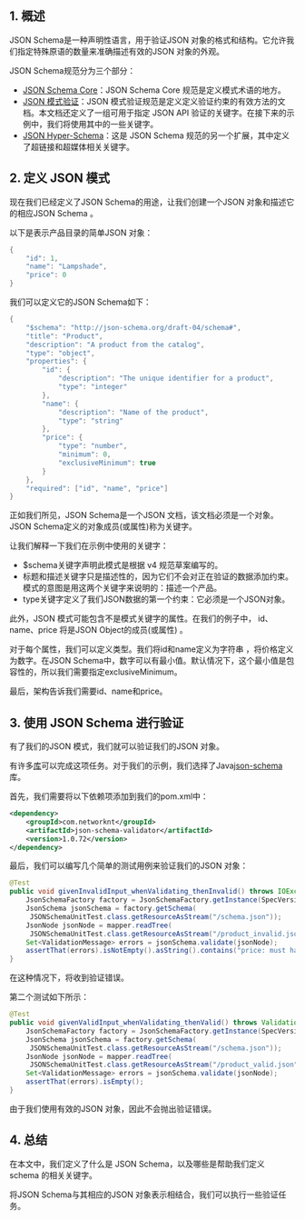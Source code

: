 ## 1. 概述

JSON Schema是一种声明性语言，用于验证JSON 对象的格式和结构。它允许我们指定特殊原语的数量来准确描述有效的JSON 对象的外观。

JSON Schema规范分为三个部分：

-   [JSON Schema Core](https://json-schema.org/latest/json-schema-core.html)：JSON Schema Core 规范是定义模式术语的地方。
-   [JSON 模式验证](https://json-schema.org/latest/json-schema-validation.html)：JSON 模式验证规范是定义定义验证约束的有效方法的文档。本文档还定义了一组可用于指定 JSON API 验证的关键字。在接下来的示例中，我们将使用其中的一些关键字。
-   [JSON Hyper-Schema](https://json-schema.org/draft/2019-09/json-schema-hypermedia.html)：这是 JSON Schema 规范的另一个扩展，其中定义了超链接和超媒体相关关键字。

## 2. 定义 JSON 模式

现在我们已经定义了JSON Schema的用途，让我们创建一个JSON 对象和描述它的相应JSON Schema 。

以下是表示产品目录的简单JSON 对象：

```java
{
    "id": 1,
    "name": "Lampshade",
    "price": 0
}
```

我们可以定义它的JSON Schema如下：

```java
{
    "$schema": "http://json-schema.org/draft-04/schema#",
    "title": "Product",
    "description": "A product from the catalog",
    "type": "object",
    "properties": {
        "id": {
            "description": "The unique identifier for a product",
            "type": "integer"
        },
        "name": {
            "description": "Name of the product",
            "type": "string"
        },
        "price": {
            "type": "number",
            "minimum": 0,
            "exclusiveMinimum": true
        }
    },
    "required": ["id", "name", "price"]
}
```

正如我们所见，JSON Schema是一个JSON 文档，该文档必须是一个对象。JSON Schema定义的对象成员(或属性)称为关键字。

让我们解释一下我们在示例中使用的关键字：

-   $schema关键字声明此模式是根据 v4 规范草案编写的。
-   标题和描述关键字只是描述性的，因为它们不会对正在验证的数据添加约束。模式的意图是用这两个关键字来说明的：描述一个产品。
-   type关键字定义了我们JSON数据的第一个约束：它必须是一个JSON对象。

此外，JSON 模式可能包含不是模式关键字的属性。在我们的例子中， id、name、price 将是JSON Object的成员(或属性) 。

对于每个属性，我们可以定义类型。我们将id和name定义为字符串 ，将价格定义为数字。在JSON Schema中，数字可以有最小值。默认情况下，这个最小值是包容性的，所以我们需要指定exclusiveMinimum。

最后，架构告诉我们需要id、name和price。

## 3. 使用 JSON Schema 进行验证

有了我们的JSON 模式，我们就可以验证我们的JSON 对象。

有许多[库](https://json-schema.org/implementations.html)可以完成这项任务。对于我们的示例，我们选择了Java[json-schema](https://github.com/networknt/json-schema-validator)库。

首先，我们需要将以下依赖项添加到我们的pom.xml中：

```xml
<dependency>
    <groupId>com.networknt</groupId>
    <artifactId>json-schema-validator</artifactId>
    <version>1.0.72</version>
</dependency>

```

最后，我们可以编写几个简单的测试用例来验证我们的JSON 对象：

```java
@Test
public void givenInvalidInput_whenValidating_thenInvalid() throws IOException {
    JsonSchemaFactory factory = JsonSchemaFactory.getInstance(SpecVersion.VersionFlag.V4);
    JsonSchema jsonSchema = factory.getSchema(
     JSONSchemaUnitTest.class.getResourceAsStream("/schema.json"));
    JsonNode jsonNode = mapper.readTree(
     JSONSchemaUnitTest.class.getResourceAsStream("/product_invalid.json"));
    Set<ValidationMessage> errors = jsonSchema.validate(jsonNode);
    assertThat(errors).isNotEmpty().asString().contains("price: must have a minimum value of 0");
}
```

在这种情况下，将收到验证错误。

第二个测试如下所示：

```java
@Test 
public void givenValidInput_whenValidating_thenValid() throws ValidationException { 
    JsonSchemaFactory factory = JsonSchemaFactory.getInstance(SpecVersion.VersionFlag.V4); 
    JsonSchema jsonSchema = factory.getSchema( 
     JSONSchemaUnitTest.class.getResourceAsStream("/schema.json")); 
    JsonNode jsonNode = mapper.readTree( 
     JSONSchemaUnitTest.class.getResourceAsStream("/product_valid.json")); 
    Set<ValidationMessage> errors = jsonSchema.validate(jsonNode); 
    assertThat(errors).isEmpty(); 
}
```

由于我们使用有效的JSON 对象，因此不会抛出验证错误。

## 4. 总结

在本文中，我们定义了什么是 JSON Schema，以及哪些是帮助我们定义 schema 的相关关键字。

将JSON Schema与其相应的JSON 对象表示相结合，我们可以执行一些验证任务。